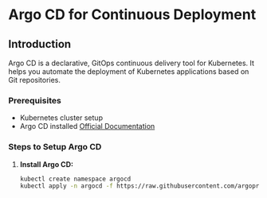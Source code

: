 # Argo CD for Continuous Deployment

## Introduction

Argo CD is a declarative, GitOps continuous delivery tool for Kubernetes. It helps you automate the deployment of Kubernetes applications based on Git repositories.

### Prerequisites
- Kubernetes cluster setup
- Argo CD installed [Official Documentation](https://argo-cd.readthedocs.io/en/stable/getting_started/)

### Steps to Setup Argo CD
1. **Install Argo CD:**
   ```bash
   kubectl create namespace argocd
   kubectl apply -n argocd -f https://raw.githubusercontent.com/argoproj/argo-cd/stable/manifests/install.yaml
